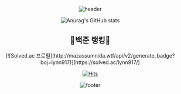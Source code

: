 <div align=center>
  
  ![header](https://capsule-render.vercel.app/api?type=waving&color=0:FFFB00,100:0FC700&height=300&text=welcome&fontSize=95&fontColor=FFFFFF&fontAlignY=35&animation=fadeIn&desc=HeeSeon's%20GitHub&descSize=35&descAlignY=55)
  
  
  ![Anurag's GitHub stats](https://github-readme-stats.vercel.app/api?username=hsgh085&show_icons=true&theme=radical)
  
  <h2>🌟백준 랭킹🌟</h2>
  [![Solved.ac
프로필](http://mazassumnida.wtf/api/v2/generate_badge?boj=lynn917)](https://solved.ac/lynn917/)
  
  [![Hits](https://hits.seeyoufarm.com/api/count/incr/badge.svg?url=https%3A%2F%2Fgithub.com%2Fhsgh085&count_bg=%2379C83D&title_bg=%23065300&icon=furrynetwork.svg&icon_color=%23E7E7E7&title=visit&edge_flat=false)](https://hits.seeyoufarm.com)
  
  ![footer](https://capsule-render.vercel.app/api?section=footer&type=waving&color=0:EEFF00,100:0FC700&height=150)
</div>
<!--
**hsgh085/hsgh085** is a ✨ _special_ ✨ repository because its `README.md` (this file) appears on your GitHub profile.

Here are some ideas to get you started:

- 🔭 I’m currently working on ...
- 🌱 I’m currently learning ...
- 👯 I’m looking to collaborate on ...
- 🤔 I’m looking for help with ...
- 💬 Ask me about ...
- 📫 How to reach me: ...
- 😄 Pronouns: ...
- ⚡ Fun fact: ...
-->
